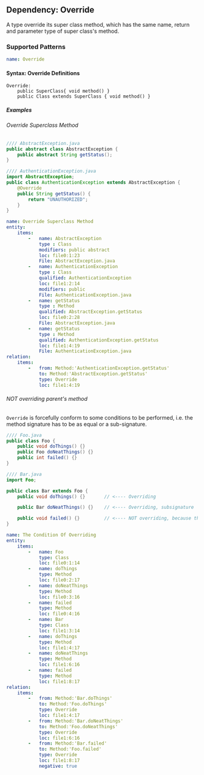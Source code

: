 ## Dependency: Override

A type override its super class method, which has the same name, return and parameter type of super class's method.

### Supported Patterns

```yaml
name: Override
```
#### Syntax: Override Definitions

```text
Override:
    public SuperClass{ void method() }
    public Class extends SuperClass { void method() }
```

##### Examples

###### Override Superclass Method

```java
//// AbstractException.java
public abstract class AbstractException {
    public abstract String getStatus();
}
```

```java
//// AuthenticationException.java
import AbstractException;
public class AuthenticationException extends AbstractException {
    @Override
    public String getStatus() {
        return "UNAUTHORIZED";
    }
}
```

```yaml
name: Override Superclass Method
entity:
    items:
        -   name: AbstractException
            type : Class
            modifiers: public abstract
            loc: file0:1:23
            File: AbstractException.java
        -   name: AuthenticationException
            type : Class
            qualified: AuthenticationException
            loc: file1:2:14
            modifiers: public
            File: AuthenticationException.java
        -   name: getStatus
            type : Method
            qualified: AbstractException.getStatus
            loc: file0:2:28
            File: AbstractException.java
        -   name: getStatus
            type : Method
            qualified: AuthenticationException.getStatus
            loc: file1:4:19
            File: AuthenticationException.java 
relation:
    items:
        -   from: Method:'AuthenticationException.getStatus'
            to: Method:'AbstractException.getStatus'
            type: Override
            loc: file1:4:19
```

###### NOT overriding parent's method

`Override` is forcefully conform to some conditions to be performed, i.e. the method signature has to be as equal or a sub-signature.

```java
//// Foo.java
public class Foo {
    public void doThings() {}
    public Foo doNeatThings() {}
    public int failed() {}
}
```

```java
//// Bar.java
import Foo;

public class Bar extends Foo {
    public void doThings() {}       // <---- Overriding

    public Bar doNeatThings() {}    // <---- Overriding, subsignature

    public void failed() {}         // <---- NOT overriding, because the signarture is not the same
}
```

```yaml
name: The Condition Of Overriding
entity:
    items:
        -   name: Foo
            type: Class
            loc: file0:1:14
        -   name: doThings
            type: Method
            loc: file0:2:17
        -   name: doNeatThings
            type: Method
            loc: file0:3:16
        -   name: failed
            type: Method
            loc: file0:4:16
        -   name: Bar
            type: Class
            loc: file1:3:14
        -   name: doThings
            type: Method
            loc: file1:4:17
        -   name: doNeatThings
            type: Method
            loc: file1:6:16
        -   name: failed
            type: Method
            loc: file1:8:17
relation:
    items:
        -   from: Method:'Bar.doThings'
            to: Method:'Foo.doThings'
            type: Override
            loc: file1:4:17
        -   from: Method:'Bar.doNeatThings'
            to: Method:'Foo.doNeatThings'
            type: Override
            loc: file1:6:16
        -   from: Method:'Bar.failed'
            to: Method:'Foo.failed'
            type: Override
            loc: file1:8:17
            negative: true
```
